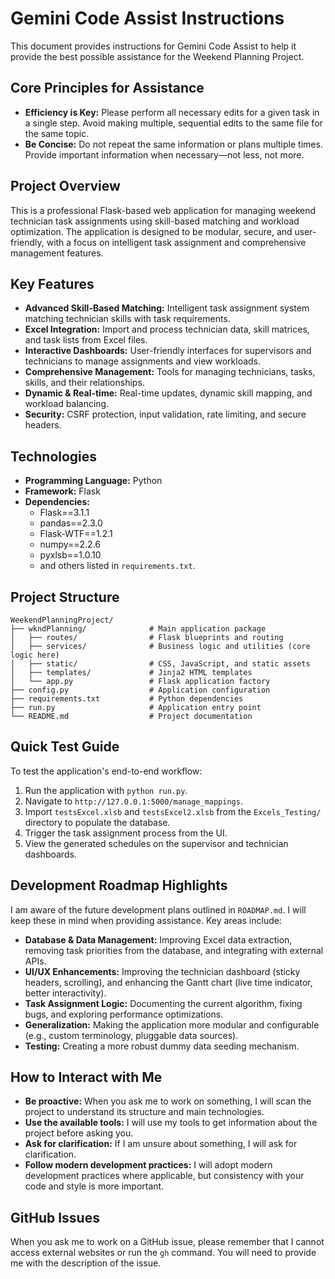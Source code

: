 # Gemini Code Assist Instructions

This document provides instructions for Gemini Code Assist to help it provide the best possible assistance for the Weekend Planning Project.

## Core Principles for Assistance

-   **Efficiency is Key:** Please perform all necessary edits for a given task in a single step. Avoid making multiple, sequential edits to the same file for the same topic.
-   **Be Concise:** Do not repeat the same information or plans multiple times. Provide important information when necessary—not less, not more.

## Project Overview

This is a professional Flask-based web application for managing weekend technician task assignments using skill-based matching and workload optimization. The application is designed to be modular, secure, and user-friendly, with a focus on intelligent task assignment and comprehensive management features.

## Key Features

- **Advanced Skill-Based Matching:** Intelligent task assignment system matching technician skills with task requirements.
- **Excel Integration:** Import and process technician data, skill matrices, and task lists from Excel files.
- **Interactive Dashboards:** User-friendly interfaces for supervisors and technicians to manage assignments and view workloads.
- **Comprehensive Management:** Tools for managing technicians, tasks, skills, and their relationships.
- **Dynamic & Real-time:** Real-time updates, dynamic skill mapping, and workload balancing.
- **Security:** CSRF protection, input validation, rate limiting, and secure headers.

## Technologies

- **Programming Language:** Python
- **Framework:** Flask
- **Dependencies:**
    - Flask==3.1.1
    - pandas==2.3.0
    - Flask-WTF==1.2.1
    - numpy==2.2.6
    - pyxlsb==1.0.10
    - and others listed in `requirements.txt`.

## Project Structure

```
WeekendPlanningProject/
├── wkndPlanning/              # Main application package
│   ├── routes/                # Flask blueprints and routing
│   ├── services/              # Business logic and utilities (core logic here)
│   ├── static/                # CSS, JavaScript, and static assets
│   ├── templates/             # Jinja2 HTML templates
│   └── app.py                 # Flask application factory
├── config.py                  # Application configuration
├── requirements.txt           # Python dependencies
├── run.py                     # Application entry point
└── README.md                  # Project documentation
```

## Quick Test Guide

To test the application's end-to-end workflow:
1.  Run the application with `python run.py`.
2.  Navigate to `http://127.0.0.1:5000/manage_mappings`.
3.  Import `testsExcel.xlsb` and `testsExcel2.xlsb` from the `Excels_Testing/` directory to populate the database.
4.  Trigger the task assignment process from the UI.
5.  View the generated schedules on the supervisor and technician dashboards.

## Development Roadmap Highlights

I am aware of the future development plans outlined in `ROADMAP.md`. I will keep these in mind when providing assistance. Key areas include:

-   **Database & Data Management:** Improving Excel data extraction, removing task priorities from the database, and integrating with external APIs.
-   **UI/UX Enhancements:** Improving the technician dashboard (sticky headers, scrolling), and enhancing the Gantt chart (live time indicator, better interactivity).
-   **Task Assignment Logic:** Documenting the current algorithm, fixing bugs, and exploring performance optimizations.
-   **Generalization:** Making the application more modular and configurable (e.g., custom terminology, pluggable data sources).
-   **Testing:** Creating a more robust dummy data seeding mechanism.

## How to Interact with Me

-   **Be proactive:** When you ask me to work on something, I will scan the project to understand its structure and main technologies.
-   **Use the available tools:** I will use my tools to get information about the project before asking you.
-   **Ask for clarification:** If I am unsure about something, I will ask for clarification.
-   **Follow modern development practices:** I will adopt modern development practices where applicable, but consistency with your code and style is more important.

## GitHub Issues

When you ask me to work on a GitHub issue, please remember that I cannot access external websites or run the `gh` command. You will need to provide me with the description of the issue.
